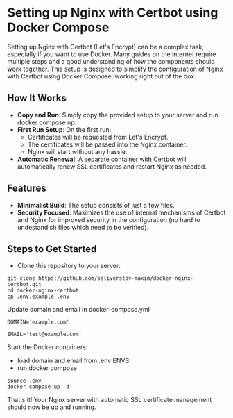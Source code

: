 # Setting up Nginx with Certbot using Docker Compose

Setting up Nginx with Certbot (Let's Encrypt) can be a complex task, especially if you want to use Docker. Many guides on the internet require multiple steps and a good understanding of how the components should work together. This setup is designed to simplify the configuration of Nginx with Certbot using Docker Compose, working right out of the box.

## How It Works

- **Copy and Run**: Simply copy the provided setup to your server and run docker compose up.
- **First Run Setup**: On the first run:
  - Certificates will be requested from Let's Encrypt.
  - The certificates will be passed into the Nginx container.
  - Nginx will start without any hassle.
- **Automatic Renewal**: A separate container with Certbot will automatically renew SSL certificates and restart Nginx as needed.

## Features

- **Minimalist Build**: The setup consists of just a few files.
- **Security Focused**: Maximizes the use of internal mechanisms of Certbot and Nginx for improved security in the configuration (no hard to undestand sh files which need to be verified).

## Steps to Get Started

- Clone this repository to your server: 

```
git clone https://github.com/seliverstov-maxim/docker-nginx-certbot.git
cd docker-nginx-certbot
cp .env.example .env
```

Update domain and email in docker-compose.yml
```
DOMAIN='example.com'
```

```
EMAIL='test@example.com'
```

Start the Docker containers: 

- load domain and email from .env ENVS 
- run docker compose


```
source .env
docker compose up -d

```

That's it! Your Nginx server with automatic SSL certificate management should now be up and running.
